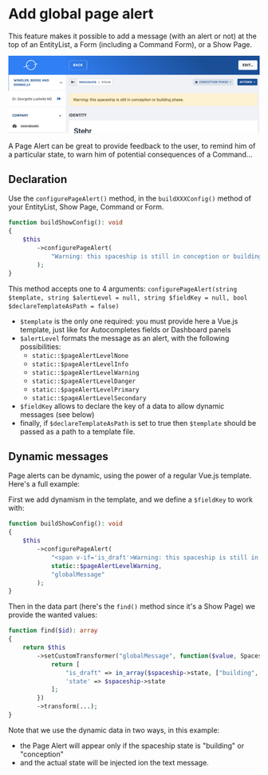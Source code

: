 # Add global page alert

This feature makes it possible to add a message (with an alert or not) at the top of an EntityList, a Form (including a
Command Form), or a Show Page.

![Example of a message in a Show Page](./img/page-alert.jpg)

A Page Alert can be great to provide feedback to the user, to remind him of a particular state, to warn him of potential
consequences of a Command...

## Declaration

Use the `configurePageAlert()` method, in the `buildXXXConfig()` method of your EntityList, Show Page, Command or Form.

```php
function buildShowConfig(): void
{
    $this
        ->configurePageAlert(
            "Warning: this spaceship is still in conception or building phase.",
        );
}
```

This method accepts one to 4
arguments: `configurePageAlert(string $template, string $alertLevel = null, string $fieldKey = null, bool $declareTemplateAsPath = false)`

- `$template` is the only one required: you must provide here a Vue.js template, just like for Autocompletes fields or
  Dashboard panels
- `$alertLevel` formats the message as an alert, with the following possibilities:
    - `static::$pageAlertLevelNone`
    - `static::$pageAlertLevelInfo`
    - `static::$pageAlertLevelWarning`
    - `static::$pageAlertLevelDanger`
    - `static::$pageAlertLevelPrimary`
    - `static::$pageAlertLevelSecondary`
- `$fieldKey` allows to declare the key of a data to allow dynamic messages (see below)
- finally, if `$declareTemplateAsPath` is set to true then `$template` should be passed as a path to a template file.

## Dynamic messages

Page alerts can be dynamic, using the power of a regular Vue.js template. Here's a full example:

First we add dynamism in the template, and we define a `$fieldKey` to work with:

```php
function buildShowConfig(): void
{
    $this
        ->configurePageAlert(
            "<span v-if='is_draft'>Warning: this spaceship is still in {{state}} phase.</span>",
            static::$pageAlertLevelWarning,
            "globalMessage"
        );
}
```

Then in the data part (here's the `find()` method since it's a Show Page) we provide the wanted values:

```php
function find($id): array
{
    return $this
        ->setCustomTransformer("globalMessage", function($value, Spaceship $spaceship) {
            return [
                "is_draft" => in_array($spaceship->state, ["building", "conception"]),
                'state' => $spaceship->state
            ];
        })
        ->transform(...);
}
```

Note that we use the dynamic data in two ways, in this example:

- the Page Alert will appear only if the spaceship state is "building" or "conception"
- and the actual state will be injected ion the text message.